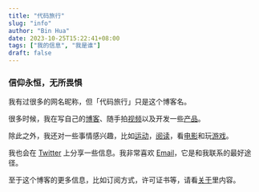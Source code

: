 ```yaml
---
title: "代码旅行"
slug: "info"
author: "Bin Hua"
date: 2023-10-25T15:22:41+08:00
tags: ["我的信息", "我是谁"]
draft: false
---
```


### 信仰永恒，无所畏惧

我有过很多的网名昵称，但「代码旅行」只是这个博客名。

很多时候，我在写自己的[博客](/blog)、随手拍[视频](https://www.youtube.com/@tourcoder)以及开发一些[产品](https://www.producthunt.com/@tourcoder)。

除此之外，我还对一些事情感兴趣，比如[运动](/)，[阅读](/booklist)，看[电影](/booklist)和玩[游戏](/)。

我也会在 [Twitter](https://twitter.com/tourcoder) 上分享一些信息。我非常喜欢 [Email](mailto:code(AT)TOURCODER(dot)com)，它是和我联系的最好途径。

至于这个博客的更多信息，比如订阅方式，许可证书等，请看[关于](/about)里内容。